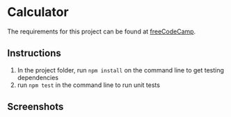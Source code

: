 # Calculator
The requirements for this project can be found at 
[freeCodeCamp](https://www.freecodecamp.org/challenges/build-a-javascript-calculator). 

## Instructions
1. In the project folder, run `npm install` on the command line to get testing dependencies
2. run `npm test` in the command line to run unit tests

## Screenshots
